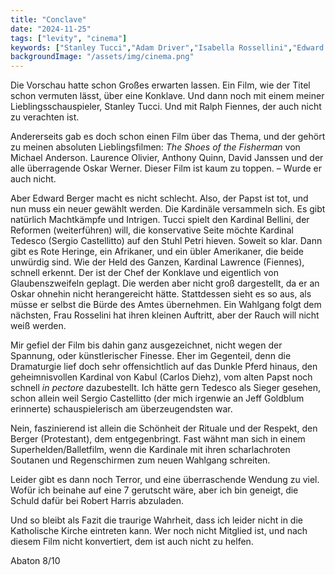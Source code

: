 ```yaml
---
title: "Conclave"
date: "2024-11-25"
tags: ["levity", "cinema"]
keywords: ["Stanley Tucci","Adam Driver","Isabella Rossellini","Edward Berger","Robert Harris","Oskar Werner","Anthony Quinn","Ralf Fiennes","Sergio Castellitto"]
backgroundImage: "/assets/img/cinema.png"
---
```

Die Vorschau hatte schon Großes erwarten lassen. Ein Film, wie der Titel schon vermuten lässt, über eine Konklave. Und dann noch mit einem meiner Lieblingsschauspieler, Stanley Tucci. Und mit Ralph Fiennes, der auch nicht zu verachten ist.

Andererseits gab es doch schon einen Film über das Thema, und der gehört zu meinen absoluten Lieblingsfilmen: *The Shoes of the Fisherman* von Michael Anderson. Laurence Olivier, Anthony Quinn, David Janssen und der alle überragende Oskar Werner. Dieser Film ist kaum zu toppen. – Wurde er auch nicht.

Aber Edward Berger macht es nicht schlecht. Also, der Papst ist tot, und nun muss ein neuer gewählt werden. Die Kardinäle versammeln sich. Es gibt natürlich Machtkämpfe und Intrigen. Tucci spielt den Kardinal Bellini, der Reformen (weiterführen) will, die konservative Seite möchte Kardinal Tedesco (Sergio Castellitto) auf den Stuhl Petri hieven. Soweit so klar. Dann gibt es Rote Heringe, ein Afrikaner, und ein übler Amerikaner, die beide unwürdig sind. Wie der Held des Ganzen, Kardinal Lawrence (Fiennes), schnell erkennt. Der ist der Chef der Konklave und eigentlich von Glaubenszweifeln geplagt. Die werden aber nicht groß dargestellt, da er an Oskar ohnehin nicht herangereicht hätte. Stattdessen sieht es so aus, als müsse er selbst die Bürde des Amtes übernehmen. Ein Wahlgang folgt dem nächsten, Frau Rosselini hat ihren kleinen Auftritt, aber der Rauch will nicht weiß werden.

Mir gefiel der Film bis dahin ganz ausgezeichnet, nicht wegen der Spannung, oder künstlerischer Finesse. Eher im Gegenteil, denn die Dramaturgie lief doch sehr offensichtlich auf das Dunkle Pferd hinaus, den geheimnisvollen Kardinal von Kabul (Carlos Diehz), vom alten Papst noch schnell *in pectore* dazubestellt. Ich hätte gern Tedesco als Sieger gesehen, schon allein weil Sergio Castellitto (der mich irgenwie an Jeff Goldblum erinnerte) schauspielerisch am überzeugendsten war.

Nein, faszinierend ist allein die Schönheit der Rituale und der Respekt, den Berger (Protestant), dem entgegenbringt. Fast wähnt man sich in einem Superhelden/Balletfilm, wenn die Kardinale mit ihren scharlachroten Soutanen und Regenschirmen zum neuen Wahlgang schreiten.

Leider gibt es dann noch Terror, und eine überraschende Wendung zu viel. Wofür ich beinahe auf eine 7 gerutscht wäre, aber ich bin geneigt, die Schuld dafür bei Robert Harris abzuladen.

Und so bleibt als Fazit die traurige Wahrheit, dass ich leider nicht in die Katholische Kirche eintreten kann. Wer noch nicht Mitglied ist, und nach diesem Film nicht konvertiert, dem ist auch nicht zu helfen.

Abaton 8/10


